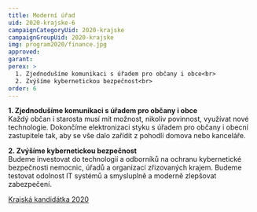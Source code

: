 ```yaml
---
title: Moderní úřad
uid: 2020-krajske-6
campaignCategoryUid: 2020-krajske
campaignGroupUid: 2020-krajske
img: program2020/finance.jpg
approved:
garant:
perex: >
  1. Zjednodušíme komunikaci s úřadem pro občany i obce<br>
  2. Zvýšíme kybernetickou bezpečnost<br>
order: 6
---
```


**1. Zjednodušíme komunikaci s úřadem pro občany i obce**<br>
Každý občan i starosta musí mít možnost, nikoliv povinnost, využívat nové technologie. Dokončíme elektronizaci styku s úřadem pro občany i obecní zastupitele tak, aby se vše dalo zařídit z pohodlí domova nebo kanceláře.

**2. Zvýšíme kybernetickou bezpečnost**<br>
Budeme investovat do technologií a odborníků na ochranu kybernetické bezpečnosti nemocnic, úřadů a organizací zřizovaných krajem. Budeme testovat odolnost IT systémů a smysluplně a moderně zlepšovat zabezpečení.

[Krajská kandidátka 2020](/volby/2020/krajske/)


